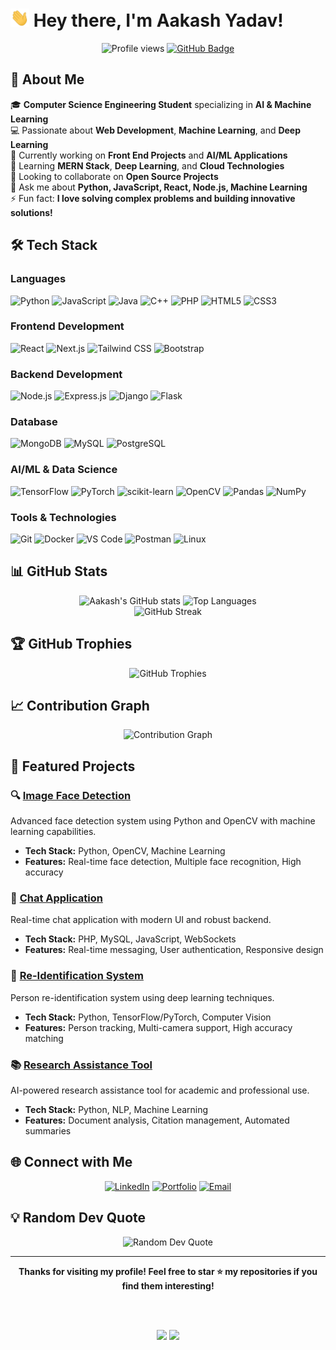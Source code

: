 # <img src="https://raw.githubusercontent.com/ABSphreak/ABSphreak/master/gifs/Hi.gif" width="30px"> Hey there, I'm Aakash Yadav!


<div align="center">
  <img src="https://komarev.com/ghpvc/?username=AakashYadv&label=Profile%20views&color=0e75b6&style=flat" alt="Profile views" />
  <a href="https://github.com/AakashYadv?tab=followers"><img src="https://img.shields.io/github/followers/AakashYadv?label=Followers&style=social" alt="GitHub Badge"></a>
</div>

## 🚀 About Me

🎓 **Computer Science Engineering Student** specializing in **AI & Machine Learning**  
💻 Passionate about **Web Development**, **Machine Learning**, and **Deep Learning**  
🔭 Currently working on **Front End Projects** and **AI/ML Applications**  
🌱 Learning **MERN Stack**, **Deep Learning**, and **Cloud Technologies**  
👯 Looking to collaborate on **Open Source Projects**  
💬 Ask me about **Python, JavaScript, React, Node.js, Machine Learning**  
⚡ Fun fact: **I love solving complex problems and building innovative solutions!**  

## 🛠️ Tech Stack

### Languages
![Python](https://img.shields.io/badge/Python-3776AB?style=for-the-badge&logo=python&logoColor=white)
![JavaScript](https://img.shields.io/badge/JavaScript-F7DF1E?style=for-the-badge&logo=javascript&logoColor=black)
![Java](https://img.shields.io/badge/Java-ED8B00?style=for-the-badge&logo=openjdk&logoColor=white)
![C++](https://img.shields.io/badge/C++-00599C?style=for-the-badge&logo=c%2B%2B&logoColor=white)
![PHP](https://img.shields.io/badge/PHP-777BB4?style=for-the-badge&logo=php&logoColor=white)
![HTML5](https://img.shields.io/badge/HTML5-E34F26?style=for-the-badge&logo=html5&logoColor=white)
![CSS3](https://img.shields.io/badge/CSS3-1572B6?style=for-the-badge&logo=css3&logoColor=white)

### Frontend Development
![React](https://img.shields.io/badge/React-20232A?style=for-the-badge&logo=react&logoColor=61DAFB)
![Next.js](https://img.shields.io/badge/Next.js-000000?style=for-the-badge&logo=next.js&logoColor=white)
![Tailwind CSS](https://img.shields.io/badge/Tailwind_CSS-38B2AC?style=for-the-badge&logo=tailwind-css&logoColor=white)
![Bootstrap](https://img.shields.io/badge/Bootstrap-563D7C?style=for-the-badge&logo=bootstrap&logoColor=white)

### Backend Development
![Node.js](https://img.shields.io/badge/Node.js-43853D?style=for-the-badge&logo=node.js&logoColor=white)
![Express.js](https://img.shields.io/badge/Express.js-404D59?style=for-the-badge)
![Django](https://img.shields.io/badge/Django-092E20?style=for-the-badge&logo=django&logoColor=white)
![Flask](https://img.shields.io/badge/Flask-000000?style=for-the-badge&logo=flask&logoColor=white)

### Database
![MongoDB](https://img.shields.io/badge/MongoDB-4EA94B?style=for-the-badge&logo=mongodb&logoColor=white)
![MySQL](https://img.shields.io/badge/MySQL-00000F?style=for-the-badge&logo=mysql&logoColor=white)
![PostgreSQL](https://img.shields.io/badge/PostgreSQL-316192?style=for-the-badge&logo=postgresql&logoColor=white)

### AI/ML & Data Science
![TensorFlow](https://img.shields.io/badge/TensorFlow-FF6F00?style=for-the-badge&logo=tensorflow&logoColor=white)
![PyTorch](https://img.shields.io/badge/PyTorch-EE4C2C?style=for-the-badge&logo=pytorch&logoColor=white)
![scikit-learn](https://img.shields.io/badge/scikit--learn-F7931E?style=for-the-badge&logo=scikit-learn&logoColor=white)
![OpenCV](https://img.shields.io/badge/OpenCV-5C3EE8?style=for-the-badge&logo=opencv&logoColor=white)
![Pandas](https://img.shields.io/badge/Pandas-150458?style=for-the-badge&logo=pandas&logoColor=white)
![NumPy](https://img.shields.io/badge/NumPy-013243?style=for-the-badge&logo=numpy&logoColor=white)

### Tools & Technologies
![Git](https://img.shields.io/badge/Git-F05032?style=for-the-badge&logo=git&logoColor=white)
![Docker](https://img.shields.io/badge/Docker-2496ED?style=for-the-badge&logo=docker&logoColor=white)
![VS Code](https://img.shields.io/badge/VS_Code-007ACC?style=for-the-badge&logo=visual-studio-code&logoColor=white)
![Postman](https://img.shields.io/badge/Postman-FF6C37?style=for-the-badge&logo=postman&logoColor=white)
![Linux](https://img.shields.io/badge/Linux-FCC624?style=for-the-badge&logo=linux&logoColor=black)

## 📊 GitHub Stats

<div align="center">
  <img src="https://github-readme-stats.vercel.app/api?username=AakashYadv&show_icons=true&theme=radical&hide_border=true" alt="Aakash's GitHub stats" />
  <img src="https://github-readme-stats.vercel.app/api/top-langs/?username=AakashYadv&layout=compact&theme=radical&hide_border=true" alt="Top Languages" />
</div>

<div align="center">
  <img src="https://github-readme-streak-stats.herokuapp.com/?user=AakashYadv&theme=radical&hide_border=true" alt="GitHub Streak" />
</div>

## 🏆 GitHub Trophies

<div align="center">
  <img src="https://github-profile-trophy.vercel.app/?username=AakashYadv&theme=radical&no-frame=true&row=1&column=7" alt="GitHub Trophies" />
</div>

## 📈 Contribution Graph

<div align="center">
  <img src="https://github-readme-activity-graph.vercel.app/graph?username=AakashYadv&theme=react-dark&hide_border=true" alt="Contribution Graph" />
</div>

## 🚀 Featured Projects

### 🔍 [Image Face Detection](https://github.com/AakashYadv/Image_face_detection)
Advanced face detection system using Python and OpenCV with machine learning capabilities.
- **Tech Stack:** Python, OpenCV, Machine Learning
- **Features:** Real-time face detection, Multiple face recognition, High accuracy

### 💬 [Chat Application](https://github.com/AakashYadv/ChatApp)
Real-time chat application with modern UI and robust backend.
- **Tech Stack:** PHP, MySQL, JavaScript, WebSockets
- **Features:** Real-time messaging, User authentication, Responsive design

### 🤖 [Re-Identification System](https://github.com/AakashYadv/Re-Indetification)
Person re-identification system using deep learning techniques.
- **Tech Stack:** Python, TensorFlow/PyTorch, Computer Vision
- **Features:** Person tracking, Multi-camera support, High accuracy matching

### 📚 [Research Assistance Tool](https://github.com/AakashYadv/research-assistance)
AI-powered research assistance tool for academic and professional use.
- **Tech Stack:** Python, NLP, Machine Learning
- **Features:** Document analysis, Citation management, Automated summaries

## 🌐 Connect with Me

<div align="center">
  
[![LinkedIn](https://img.shields.io/badge/LinkedIn-0077B5?style=for-the-badge&logo=linkedin&logoColor=white)](https://www.linkedin.com/in/aakash-yadav-b2b524257/)
[![Portfolio](https://img.shields.io/badge/Portfolio-000000?style=for-the-badge&logo=About.me&logoColor=white)](https://aakashyadav.github.io)
[![Email](https://img.shields.io/badge/Email-D14836?style=for-the-badge&logo=gmail&logoColor=white)](mailto:your.email@gmail.com)

</div>

## 💡 Random Dev Quote

<div align="center">
  <img src="https://quotes-github-readme.vercel.app/api?type=horizontal&theme=radical" alt="Random Dev Quote" />
</div>



---

<div align="center">
  <b>Thanks for visiting my profile! Feel free to star ⭐ my repositories if you find them interesting!</b>
  
  <br><br>
  
  <img src="https://forthebadge.com/images/badges/built-with-love.svg" />
  <img src="https://forthebadge.com/images/badges/powered-by-coffee.svg" />
</div>
